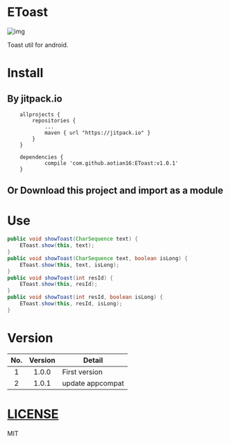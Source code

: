 # EToast

![img](https://jitpack.io/v/aotian16/EToast.svg)

Toast util for android.

# Install

## By jitpack.io

```
	allprojects {
		repositories {
			...
			maven { url "https://jitpack.io" }
		}
	}
```

```
	dependencies {
	        compile 'com.github.aotian16:EToast:v1.0.1'
	}
```

## Or Download this project and import as a module

# Use

```java
public void showToast(CharSequence text) {
    EToast.show(this, text);
}
public void showToast(CharSequence text, boolean isLong) {
    EToast.show(this, text, isLong);
}
public void showToast(int resId) {
    EToast.show(this, resId);
}
public void showToast(int resId, boolean isLong) {
    EToast.show(this, resId, isLong);
}
```

# Version

| No.  | Version | Detail           |
| :--: | :-----: | ---------------- |
|  1   |  1.0.0  | First version    |
|  2   |  1.0.1  | update appcompat |

# [LICENSE](https://github.com/aotian16/EToast/blob/master/LICENSE)

MIT